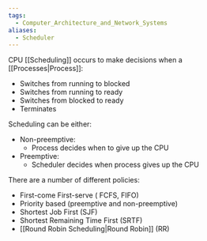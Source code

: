 ```yaml
---
tags:
  - Computer_Architecture_and_Network_Systems
aliases:
  - Scheduler
---
```

CPU [[Scheduling]] occurs to make decisions when a [[Processes|Process]]:
- Switches from running to blocked
- Switches from running to ready
- Switches from blocked to ready
- Terminates

Scheduling can be either:
- Non-preemptive:
	- Process decides when to give up the CPU
- Preemptive:
	- Scheduler decides when process gives up the CPU

There are a number of different policies:
- First-come First-serve ( FCFS, FIFO)
- Priority based (preemptive and non-preemptive)
- Shortest Job First (SJF)
- Shortest Remaining Time First (SRTF)
- [[Round Robin Scheduling|Round Robin]] (RR)